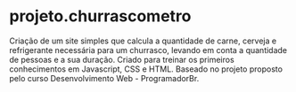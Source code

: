 # projeto.churrascometro
Criação de um site simples que calcula a quantidade de carne, cerveja e refrigerante necessária para um churrasco, levando em conta a quantidade de pessoas e a sua duração. Criado para treinar os primeiros conhecimentos em Javascript, CSS e HTML. Baseado no projeto proposto pelo curso Desenvolvimento Web - ProgramadorBr.
